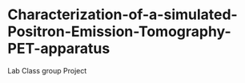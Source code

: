 # Characterization-of-a-simulated-Positron-Emission-Tomography-PET-apparatus

Lab Class group Project
